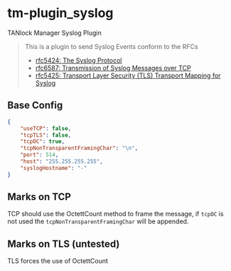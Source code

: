 # tm-plugin_syslog

TANlock Manager Syslog Plugin

> This is a plugin to send Syslog Events conform to the RFCs
>
> * [rfc5424: The Syslog Protocol](https://tools.ietf.org/html/rfc5424)
> * [rfc6587: Transmission of Syslog Messages over TCP](https://tools.ietf.org/html/rfc6587)
> * [rfc5425: Transport Layer Security (TLS) Transport Mapping for Syslog](https://tools.ietf.org/html/rfc5425)

## Base Config

```json
{
    "useTCP": false,
    "tcpTLS": false,
    "tcpOC": true,
    "tcpNonTransparentFramingChar": "\n",
    "port": 514,
    "host": "255.255.255.255",
    "syslogHostname": "-"
}
```

## Marks on TCP

TCP should use the OctettCount method to frame the message, if `tcpOC` is not used the `tcpNonTransparentFramingChar` will be appended.

## Marks on TLS (untested)

TLS forces the use of OctettCount
